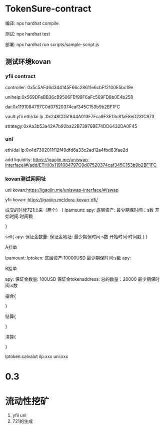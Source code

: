 # TokenSure-contract
 
编译: npx hardhat compile     

测试: npx hardhat test

部署: npx hardhat run scripts/sample-script.js         

## 测试环境kovan

### yfii contract

controller: 0x5c5AFd6d344145F66c28611e6cbFf2100E5bc19e

unihelp:0x569DFeBB36cB9506FEf99F6aFc569FD8b0E4b258

dai:0x1191084797C0d07520374caf345C153b9b2BF1FC

vault:yfii eth/dai lp :0x248CD5f844A013F7Fca9F3E13c81aE8eD23fC973

strategy:0xAa3b53a42A7b92ba22B73976BE74DD6432DA0F45

### uni

eth/dai lp:0x4d7302011f12f49dfd6a33c2ad12a4fbd83fae2d

add liquidity: https://igaojin.me/uniswap-interface/#/add/ETH/0x1191084797C0d07520374caf345C153b9b2BF1FC


### kovan测试网网址
uni kovan:https://igaojin.me/uniswap-interface/#/swap

yfii kovan: https://igaojin.me/dora-kovan-dfi/


成交的时候721出来（两个）
{
    lpamount:
    apy:
    底层资产:
    最少期保时间：s数
    开始时间:时间戳

}

sell{
    apy:
    保证金数量:
    保证金地址:
    最少期保时间:s数
    开始时间:时间戳
    }
}


A挂单

lpamount:
lptoken:
底层资产:10000USD
最少期保时间:s数
apy:


B挂单

apy:
保证金数量: 100USD 
保证金tokenaddress:
总的数量：20000 
最少期保时间:s数

撮合{


}

结算{

}

清算{

}

lptoken:calvalut
ilp:xxx
uni:xxx



# 0.3


# 流动性挖矿


1. yfii uni
2. 721的生成




